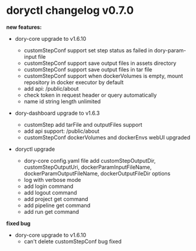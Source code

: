 # doryctl changelog v0.7.0

**new features:**

- dory-core upgrade to v1.6.10
    - customStepConf support set step status as failed in dory-param-input file
    - customStepConf support save output files in assets directory
    - customStepConf support save output files in tar file
    - customStepConf support when dockerVolumes is empty, mount repository in docker executor by default
    - add api: /public/about
    - check token in request header or query automatically
    - name id string length unlimited
    
- dory-dashboard upgrade to v1.6.3
    - customStep add tarFile and outputFiles support
    - add api support: /public/about
    - customStepConf dockerVolumes and dockerEnvs webUI upgraded

- doryctl upgrade
    - dory-core config.yaml file add customStepOutputDir, customStepOutputUri, dockerParamInputFileName, dockerParamOutputFileName, dockerOutputFileDir options
    - log with verbose mode
    - add login command
    - add logout command
    - add project get command
    - add pipeline get command
    - add run get command
    
**fixed bug**

- dory-core upgrade to v1.6.10
    - can't delete customStepConf bug fixed 
